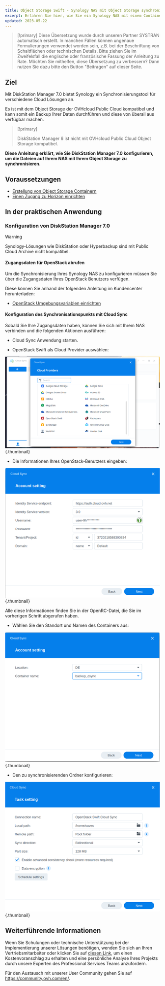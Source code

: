 ```yaml
---
title: Object Storage Swift - Synology NAS mit Object Storage synchronisieren
excerpt: Erfahren Sie hier, wie Sie ein Synology NAS mit einem Container synchronisieren
updated: 2023-05-22
---
```


> [!primary]
> Diese Übersetzung wurde durch unseren Partner SYSTRAN automatisch erstellt. In manchen Fällen können ungenaue Formulierungen verwendet worden sein, z.B. bei der Beschriftung von Schaltflächen oder technischen Details. Bitte ziehen Sie im Zweifelsfall die englische oder französische Fassung der Anleitung zu Rate. Möchten Sie mithelfen, diese Übersetzung zu verbessern? Dann nutzen Sie dazu bitte den Button "Beitragen" auf dieser Seite.
>

## Ziel

Mit DiskStation Manager 7.0 bietet Synology ein Synchronisierungstool für verschiedene Cloud Lösungen an.

Es ist mit dem Object Storage der OVHcloud Public Cloud kompatibel und kann somit ein Backup Ihrer Daten durchführen und diese von überall aus verfügbar machen.

> [!primary]
>
> DiskStation Manager 6 ist nicht mit OVHcloud Public Cloud Object Storage kompatibel.
>

**Diese Anleitung erklärt, wie Sie DiskStation Manager 7.0 konfigurieren, um die Dateien auf Ihrem NAS mit Ihrem Object Storage zu synchronisieren.**

## Voraussetzungen

- [Erstellung von Object Storage Containern](/pages/storage_and_backup/object_storage/pcs_create_container)
- [Einen Zugang zu Horizon einrichten](/pages/public_cloud/compute/create_and_delete_a_user#erstellung-eines-openstack-benutzers)

## In der praktischen Anwendung

### Konfiguration von DiskStation Manager 7.0

> [!warning]
>
> Synology-Lösungen wie DiskStation oder Hyperbackup sind mit Public Cloud Archive nicht kompatibel.
>

#### Zugangsdaten für OpenStack abrufen

Um die Synchronisierung Ihres Synology NAS zu konfigurieren müssen Sie über die Zugangsdaten Ihres OpenStack Benutzers verfügen.

Diese können Sie anhand der folgenden Anleitung im Kundencenter herunterladen:

- [OpenStack Umgebungsvariablen einrichten](/pages/public_cloud/compute/loading_openstack_environment_variables)

#### Konfiguration des Synchronisationspunkts mit Cloud Sync

Sobald Sie Ihre Zugangsdaten haben, können Sie sich mit Ihrem NAS verbinden und die folgenden Aktionen ausführen:

- Cloud Sync Anwendung starten.

- OpenStack Swift als Cloud Provider auswählen:

![public-cloud](images/DSM7_1.png){.thumbnail}

- Die Informationen Ihres OpenStack-Benutzers eingeben:

![public-cloud](images/DSM7_2.png){.thumbnail}

Alle diese Informationen finden Sie in der OpenRC-Datei, die Sie im vorherigen Schritt abgerufen haben.

- Wählen Sie den Standort und Namen des Containers aus:

![public-cloud](images/DSM7_3.png){.thumbnail}

- Den zu synchronisierenden Ordner konfigurieren:

![public-cloud](images/DSM7_4.png){.thumbnail}

## Weiterführende Informationen

Wenn Sie Schulungen oder technische Unterstützung bei der Implementierung unserer Lösungen benötigen, wenden Sie sich an Ihren Vertriebsmitarbeiter oder klicken Sie auf [diesen Link](https://www.ovhcloud.com/de/professional-services/), um einen Kostenvoranschlag zu erhalten und eine persönliche Analyse Ihres Projekts durch unsere Experten des Professional Services Teams anzufordern.

Für den Austausch mit unserer User Community gehen Sie auf <https://community.ovh.com/en/>.

